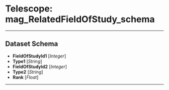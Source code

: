 # Telescope: mag_RelatedFieldOfStudy_schema
- - - 
## Dataset Schema

+ **FieldOfStudyId1** [*Integer*]
+ **Type1** [*String*]
+ **FieldOfStudyId2** [*Integer*]
+ **Type2** [*String*]
+ **Rank** [*Float*]
- - - 
